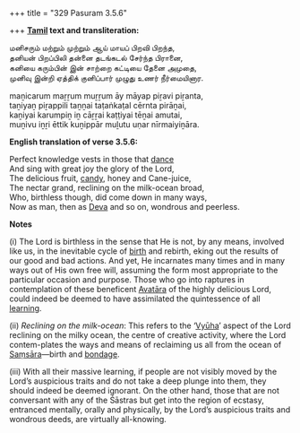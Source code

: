 +++
title = "329 Pasuram 3.5.6"

+++
**[Tamil](/definition/tamil#history "show Tamil definitions") text and transliteration:**

மனிசரும் மற்றும் முற்றும் ஆய் மாயப் பிறவி பிறந்த,  
தனியன் பிறப்பிலி தன்னை தடங்கடல் சேர்ந்த பிரானை,  
கனியை கரும்பின் இன் சாற்றை கட்டியை தேனை அமுதை,  
முனிவு இன்றி ஏத்திக் குனிப்பார் முழுது உணர் நீர்மையினார.

maṉicarum maṟṟum muṟṟum āy māyap piṟavi piṟanta,  
taṉiyaṉ piṟappili taṉṉai taṭaṅkaṭal cērnta pirāṉai,  
kaṉiyai karumpiṉ iṉ cāṟṟai kaṭṭiyai tēṉai amutai,  
muṉivu iṉṟi ēttik kuṉippār muḻutu uṇar nīrmaiyiṉāra.

**English translation of verse 3.5.6:**

Perfect knowledge vests in those that [dance](/definition/dance#history "show dance definitions")  
And sing with great joy the glory of the Lord,  
The delicious fruit, [candy](/definition/candy#history "show candy definitions"), honey and Cane-juice,  
The nectar grand, reclining on the milk-ocean broad,  
Who, birthless though, did come down in many ways,  
Now as man, then as [Deva](/definition/deva#vaishnavism "show Deva definitions") and so on, wondrous and peerless.

**Notes**

\(i\) The Lord is birthless in the sense that He is not, by any means, involved like us, in the inevitable cycle of [birth](/definition/birth#history "show birth definitions") and rebirth, eking out the results of our good and bad actions. And yet, He incarnates many times and in many ways out of His own free will, assuming the form most appropriate to the particular occasion and purpose. Those who go into raptures in contemplation of these beneficent [Avatāra](/definition/avatara#vaishnavism "show Avatāra definitions") of the highly delicious Lord, could indeed be deemed to have assimilated the quintessence of all [learning](/definition/learning#history "show learning definitions").

\(ii\) *Reclining on the milk-ocean*: This refers to the ‘[Vyūha](/definition/vyuha#history "show Vyūha definitions")’ aspect of the Lord reclining on the milky ocean, the centre of creative activity, where the Lord contem-plates the ways and means of reclaiming us all from the ocean of [Saṃsāra](/definition/samsara#history "show Saṃsāra definitions")—birth and [bondage](/definition/bondage#history "show bondage definitions").

\(iii\) With all their massive learning, if people are not visibly moved by the Lord’s auspicious traits and do not take a deep plunge into them, they should indeed be deemed ignorant. On the other hand, those that are not conversant with any of the Śāstras but get into the region of ecstasy, entranced mentally, orally and physically, by the Lord’s auspicious traits and wondrous deeds, are virtually all-knowing.


